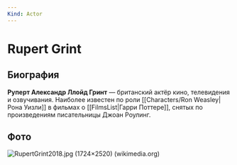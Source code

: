 ```yaml
---
Kind: Actor
---
```

# Rupert Grint
## Биография
**Руперт Александр Ллойд Гринт** — британский актёр кино, телевидения и озвучивания. Наиболее известен по роли [[Characters/Ron Weasley|Рона Уизли]] в фильмах о [[FilmsList|Гарри Поттере]], снятых по произведениям писательницы Джоан Роулинг.
## Фото
![RupertGrint2018.jpg (1724×2520) (wikimedia.org)](https://upload.wikimedia.org/wikipedia/commons/9/93/RupertGrint2018.jpg)
